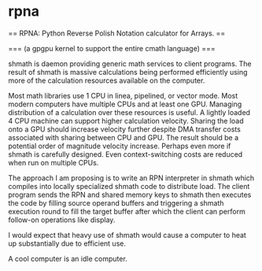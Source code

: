 # rpna
== RPNA: Python Reverse Polish Notation calculator for Arrays. ==

=== (a gpgpu kernel to support the entire cmath language) ===

shmath is daemon providing generic math services to client programs.  The
result of shmath is massive calculations being performed efficiently using more
of the calculation resources available on the computer.

Most math libraries use 1 CPU in linea, pipelined, or vector mode.  Most modern
computers have multiple CPUs and at least one GPU.  Managing distribution of a
calculation over these resources is useful.  A lightly loaded 4 CPU machine can
support higher calculation velocity.  Sharing the load onto a GPU should
increase velocity further despite DMA transfer costs associated with sharing
between CPU and GPU.  The result should be a potential order of magnitude
velocity increase.  Perhaps even more if shmath is carefully designed.  Even
context-switching costs are reduced when run on multiple CPUs.  

The approach I am proposing is to write an RPN interpreter in shmath which
compiles into locally specialized shmath code to distribute load.  The client
program sends the RPN and shared memory keys to shmath then executes the code
by filling source operand buffers and triggering a shmath execution round to
fill the target buffer after which the client can perform follow-on operations
like display.  

I would expect that heavy use of shmath would cause a computer to heat up
substantially due to efficient use.

A cool computer is an idle computer.

